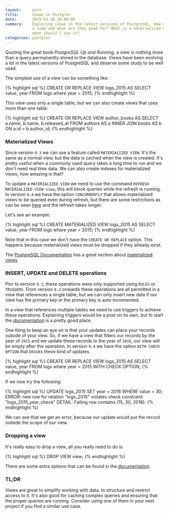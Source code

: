 ```yaml
---
layout:     post
title:      Views in Postgres
date:       2015-03-28 20:00:00
summary:    Exploring views in the latest versions of PostgreSQL. How do we use
            a view and what are they good for? What is a materialized view and
            when should I use it?
categories: postgres
---
```


Quoting the great book *PostgreSQL Up and Running*, a view is nothing more than
a query permanently stored in the database. Views have been evolving a lot in
the latest versions of PostgreSQL and deserve some study to be well used.

The simplest use of a view can be something like:

{% highlight sql %}
CREATE OR REPLACE VIEW logs_2015 AS
SELECT value, year FROM logs where year = 2015;
{% endhighlight %}

This view uses only a single table, but we can also create views that uses more
than one table:

{% highlight sql %}
CREATE OR REPLACE VIEW author_books AS
SELECT a.name, b.name, b.released_at
FROM authors AS a INNER JOIN books AS b
ON a.id = b.author_id;
{% endhighlight %}

### Materialized Views

Since version `9.3` we can use a feature called `MATERIALIZED VIEW`. It's the
same as a normal view, but the data is cached when the view is created. It's
pretty useful when a commonly used query takes a long time to run and we don't
need real time data. We can also create indexes for materialized views, how
amazing is that?

To update a `MATERIALIZED VIEW` we need to use the command `REFRESH MATERIALIZED
VIEW view`, this will block queries while the refresh is running. In version
`9.4` we have the option `CONCURRENTLY` that allows materialized views to be queried
even during refresh, but there are some restrictions as can be seen
[here](http://www.postgresql.org/docs/9.4/static/sql-refreshmaterializedview.html)
and the refresh takes longer.

Let's see an example:

{% highlight sql %}
CREATE MATERIALIZED VIEW logs_2015 AS
SELECT value, year FROM logs where year = 2015;
{% endhighlight %}

Note that in this case we don't have the `CREATE OR REPLACE` option. This
happens because materialized views must be dropped if they already exist.

The [PostgreSQL
Documentation](http://www.postgresql.org/docs/devel/static/index.html)
has a great section about [materialized views](http://www.postgresql.org/docs/9.4/static/rules-materializedviews.html).

### INSERT, UPDATE and DELETE operations

Pior to version `9.3`, these operations were only supported using `RULES` or
`TRIGGERS`. From version `9.3` onwards these operations are all permitted in
a view that references a single table, but we can only insert new data if our
view has the primary key *or* the primary key is auto incremented.

In a view that references multiple tables we need to use triggers to achieve
these operations. Explaining triggers would be a post on its own, but to start
the
[documentation](http://www.postgresql.org/docs/9.4/static/plpgsql-trigger.html)
is a pretty good place.

One thing to keep an eye on is that your updates can place your records outside
of your view. So, if we have a view that filters our records by the year of
`2015` and we update these records to the year of `2016`, our view will be empty
after the operation. In version `9.4` we have the option `WITH CHECK OPTION`
that blocks these kind of updates.

{% highlight sql %}
CREATE OR REPLACE VIEW logs_2015 AS
SELECT value, year FROM logs where year = 2015
WITH CHECK OPTION;
{% endhighlight %}

If we now try the following:

{% highlight sql %}
UPDATE logs_2015 SET year = 2016 WHERE value = 30;
ERROR:  new row for relation "logs_2015" violates
        check constraint "logs_2015_year_check"
DETAIL:  Failing row contains (15, 30, 2016).
{% endhighlight %}

We can see that we get an error, because our update would put the record
outside the scope of our view.

### Dropping a view

It's really easy to drop a view, all you really need to do is:

{% highlight sql %}
DROP VIEW view;
{% endhighlight %}

There are some extra options that can be found in the
[documentation](http://www.postgresql.org/docs/9.4/static/sql-dropview.html).

### TL;DR

Views are great to simplify working with data, to structure and restrict access
to it. It's also good for caching complex queries and ensuring that the proper queries
are running. Consider using one of them in your next project if you find a
similar use case.
